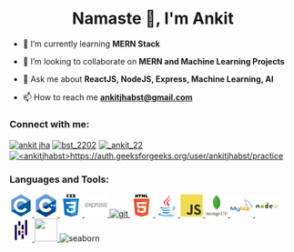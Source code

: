 <!-- [![MasterHead](https://github.com/Ankitjha2202/Ankitjha2202/blob/main/github-header-image.png)]() -->
<h1 align="center">Namaste 👋, I'm Ankit</h1>
<!-- <img align="right" alt="Coding" width="250" src="https://media.tenor.com/whgQwNlVvNkAAAAi/xero-code.gif"> -->
<!-- <p align="left"> <img src="https://komarev.com/ghpvc/?username=ankitjha2202&label=Profile%20views&color=0e75b6&style=flat" alt="ankitjha2202" /> </p> -->

- 🌱 I’m currently learning **MERN Stack**

- 👯 I’m looking to collaborate on **MERN and Machine Learning Projects**

- 💬 Ask me about **ReactJS, NodeJS, Express, Machine Learning, AI**

- 📫 How to reach me **ankitjhabst@gmail.com**

<h3 align="left">Connect with me:</h3>
<p align="left">
<a href="https://linkedin.com/in/ankit-jha-7ab508203" target="blank"><img align="center" src="https://raw.githubusercontent.com/rahuldkjain/github-profile-readme-generator/master/src/images/icons/Social/linked-in-alt.svg" alt="ankit jha" height="30" width="40" /></a>
<a href="https://www.codechef.com/users/bst_2202" target="blank"><img align="center" src="https://cdn.jsdelivr.net/npm/simple-icons@3.1.0/icons/codechef.svg" alt="bst_2202" height="30" width="40" /></a>
<a href="https://www.leetcode.com/_ankit_22" target="blank"><img align="center" src="https://raw.githubusercontent.com/rahuldkjain/github-profile-readme-generator/master/src/images/icons/Social/leet-code.svg" alt="_ankit_22" height="30" width="40" /></a>
<a href="https://auth.geeksforgeeks.org/user/<ankitjhabst>https://auth.geeksforgeeks.org/user/ankitjhabst/practice" target="blank"><img align="center" src="https://raw.githubusercontent.com/rahuldkjain/github-profile-readme-generator/master/src/images/icons/Social/geeks-for-geeks.svg" alt="<ankitjhabst>https://auth.geeksforgeeks.org/user/ankitjhabst/practice" height="30" width="40" /></a>
</p>

<h3 align="left">Languages and Tools:</h3>
<p align="left"> <a href="https://www.cprogramming.com/" target="_blank" rel="noreferrer"> <img src="https://raw.githubusercontent.com/devicons/devicon/master/icons/c/c-original.svg" alt="c" width="40" height="40"/> </a> <a href="https://www.w3schools.com/cpp/" target="_blank" rel="noreferrer"> <img src="https://raw.githubusercontent.com/devicons/devicon/master/icons/cplusplus/cplusplus-original.svg" alt="cplusplus" width="40" height="40"/> </a> <a href="https://www.w3schools.com/css/" target="_blank" rel="noreferrer"> <img src="https://raw.githubusercontent.com/devicons/devicon/master/icons/css3/css3-original-wordmark.svg" alt="css3" width="40" height="40"/> </a> <a href="https://expressjs.com" target="_blank" rel="noreferrer"> <img src="https://raw.githubusercontent.com/devicons/devicon/master/icons/express/express-original-wordmark.svg" alt="express" width="40" height="40"/>  <a href="https://git-scm.com/" target="_blank" rel="noreferrer"> <img src="https://www.vectorlogo.zone/logos/git-scm/git-scm-icon.svg" alt="git" width="40" height="40"/> </a> <a href="https://www.w3.org/html/" target="_blank" rel="noreferrer"> <img src="https://raw.githubusercontent.com/devicons/devicon/master/icons/html5/html5-original-wordmark.svg" alt="html5" width="40" height="40"/> </a> <a href="https://www.java.com" target="_blank" rel="noreferrer"> <img src="https://raw.githubusercontent.com/devicons/devicon/master/icons/java/java-original.svg" alt="java" width="40" height="40"/> </a> <a href="https://developer.mozilla.org/en-US/docs/Web/JavaScript" target="_blank" rel="noreferrer"> <img src="https://raw.githubusercontent.com/devicons/devicon/master/icons/javascript/javascript-original.svg" alt="javascript" width="40" height="40"/> </a>  <a href="https://www.mongodb.com/" target="_blank" rel="noreferrer"> <img src="https://raw.githubusercontent.com/devicons/devicon/master/icons/mongodb/mongodb-original-wordmark.svg" alt="mongodb" width="40" height="40"/> </a> <a href="https://www.mysql.com/" target="_blank" rel="noreferrer"> <img src="https://raw.githubusercontent.com/devicons/devicon/master/icons/mysql/mysql-original-wordmark.svg" alt="mysql" width="40" height="40"/> </a> </a> <a href="https://nodejs.org" target="_blank" rel="noreferrer"> <img src="https://raw.githubusercontent.com/devicons/devicon/master/icons/nodejs/nodejs-original-wordmark.svg" alt="nodejs" width="40" height="40"/> </a> <a href="https://pandas.pydata.org/" target="_blank" rel="noreferrer"> <img src="https://raw.githubusercontent.com/devicons/devicon/2ae2a900d2f041da66e950e4d48052658d850630/icons/pandas/pandas-original.svg" alt="pandas" width="40" height="40"/> </a> <a href="https://reactjs.org/" target="_blank" rel="noreferrer"><img src="https://upload.wikimedia.org/wikipedia/commons/a/a7/React-icon.svg" width="40" height="40"> </a> <img src="https://seaborn.pydata.org/_images/logo-mark-lightbg.svg" alt="seaborn" width="40" height="40"/> </a>
<!-- <p><img align="center" src="https://github-readme-streak-stats.herokuapp.com/?user=ankitjha2202&" alt="ankitjha2202" /></p> -->
